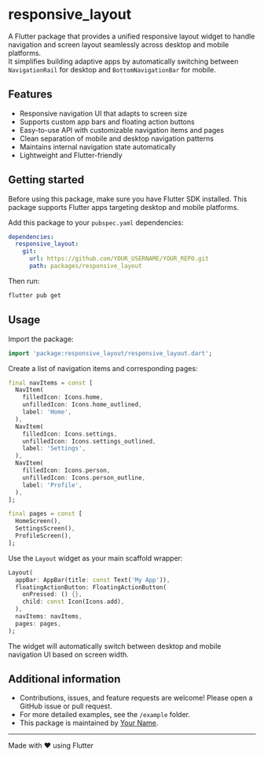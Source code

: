 # responsive_layout

A Flutter package that provides a unified responsive layout widget to handle navigation and screen layout seamlessly across desktop and mobile platforms.  
It simplifies building adaptive apps by automatically switching between `NavigationRail` for desktop and `BottomNavigationBar` for mobile.

## Features

- Responsive navigation UI that adapts to screen size  
- Supports custom app bars and floating action buttons  
- Easy-to-use API with customizable navigation items and pages  
- Clean separation of mobile and desktop navigation patterns  
- Maintains internal navigation state automatically  
- Lightweight and Flutter-friendly

## Getting started

Before using this package, make sure you have Flutter SDK installed. This package supports Flutter apps targeting desktop and mobile platforms.

Add this package to your `pubspec.yaml` dependencies:

```yaml
dependencies:
  responsive_layout:
    git:
      url: https://github.com/YOUR_USERNAME/YOUR_REPO.git
      path: packages/responsive_layout
```

Then run:

```bash
flutter pub get
```

## Usage

Import the package:

```dart
import 'package:responsive_layout/responsive_layout.dart';
```

Create a list of navigation items and corresponding pages:

```dart
final navItems = const [
  NavItem(
    filledIcon: Icons.home,
    unfilledIcon: Icons.home_outlined,
    label: 'Home',
  ),
  NavItem(
    filledIcon: Icons.settings,
    unfilledIcon: Icons.settings_outlined,
    label: 'Settings',
  ),
  NavItem(
    filledIcon: Icons.person,
    unfilledIcon: Icons.person_outline,
    label: 'Profile',
  ),
];

final pages = const [
  HomeScreen(),
  SettingsScreen(),
  ProfileScreen(),
];
```

Use the `Layout` widget as your main scaffold wrapper:

```dart
Layout(
  appBar: AppBar(title: const Text('My App')),
  floatingActionButton: FloatingActionButton(
    onPressed: () {},
    child: const Icon(Icons.add),
  ),
  navItems: navItems,
  pages: pages,
);
```

The widget will automatically switch between desktop and mobile navigation UI based on screen width.

## Additional information

- Contributions, issues, and feature requests are welcome! Please open a GitHub issue or pull request.  
- For more detailed examples, see the `/example` folder.  
- This package is maintained by [Your Name](https://github.com/YOUR_USERNAME).  

---

Made with ❤️ using Flutter  
